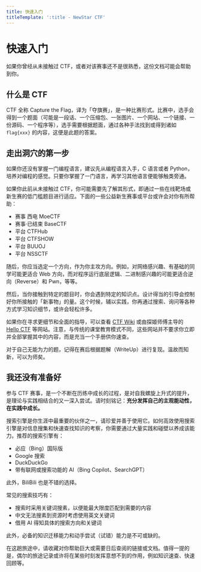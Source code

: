```yaml
---
title: 快速入门
titleTemplate: ':title - NewStar CTF'
---
```

<script setup>
import Container from '@/components/docs/Container.vue'
import Link from '@/components/docs/Link.vue'
import { ElTag } from 'element-plus'
import 'element-plus/es/components/tag/style/css'
</script>

# 快速入门

如果你曾经从未接触过 CTF，或者对该赛事还不是很熟悉，这份文档可能会帮助到你。

## 什么是 CTF

CTF 全称 Capture the Flag，译为「夺旗赛」，是一种比赛形式。比赛中，选手会得到一个题面<span data-desc>（可能是一段话、一个压缩包、一张图片、一个网站、一个链接、一份源码、一个程序等）</span>，选手需要根据题面，通过各种手法找到或得到诸如 `flag{xxx}` 的内容，这便是此题的答案。

## 走出洞穴的第一步

如果你还没有掌握一门编程语言，建议先从编程语言入手，C 语言或者 Python，培养对编程的感觉。只要你掌握了一门语言，再学习其他语言便能够触类旁通。

如果你此前从未接触过 CTF，你可能需要先了解其形式，即通过一些在线靶场或新生赛的低门槛题目进行适应。下面的一些公益新生赛事或平台或许会对你有所帮助：

- <ElTag type="success" size="small">赛事</ElTag> <Link icon="external" theme="underline hover" href="https://ctf.xidian.edu.cn/">西电 MoeCTF</Link>
- <ElTag type="info" size="small">赛事·已结束</ElTag> <Link icon="external" theme="underline hover" href="https://basectf.fun/">BaseCTF</Link>
- <ElTag type="primary" size="small">平台</ElTag> <Link icon="external" theme="underline hover" href="https://www.ctfhub.com/">CTFHub</Link>
- <ElTag type="primary" size="small">平台</ElTag> <Link icon="external" theme="underline hover" href="https://ctf.show/">CTFSHOW</Link>
- <ElTag type="primary" size="small">平台</ElTag> <Link icon="external" theme="underline hover" href="https://buuoj.cn">BUUOJ</Link>
- <ElTag type="primary" size="small">平台</ElTag> <Link icon="external" theme="underline hover" href="https://www.nssctf.cn">NSSCTF</Link>

随后，你应当选定一个方向，作为你主攻方向。例如，对网络感兴趣、有基础的同学可能更适合 Web 方向，而对程序运行底层逻辑、二进制感兴趣的可能更适合逆向（Reverse）和 Pwn，等等。

然后，当你接触到特定的题目时，你会遇到特定的知识点。设计得当的引导会控制好你所接触的「新事物」的量。这个时候，辅以实践，你再通过搜索、询问等各种方式学习知识细节，或许会轻松许多。

如果你在寻求更细节和全面的指导，可以查看 [CTF Wiki](https://ctf-wiki.org/) 或由探姬师傅主导的 [Hello CTF](https://hello-ctf.com/) 等网站。注意，与传统的课堂教育模式不同，这些网站并不要求你立即并全部掌握其中的内容，而是充当一个手册供你速查。

对于自己无能为力的题，记得在赛后根据题解（WriteUp）进行复现。温故而知新，可以为师矣。

## 我还没有准备好

<Container type='tip'>
参与 CTF 赛事，是一个不断在历练中成长的过程，是对自我螺旋上升式的提升，是理论与实践相结合的又一深入尝试。请时刻铭记：<strong>充分发挥自己的主观能动性，在实践中成长。</strong>
</Container>

搜索引擎是你生涯中最重要的伙伴之一，请珍爱并善于使用它。如何高效使用搜索引擎是对信息搜集和快速查找知识的考察，你需要通过大量实践和碰壁以养成该能力。推荐的搜索引擎有：

- 必应（Bing）国际版
- Google 搜索
- DuckDuckGo
- 带有联网或搜索功能的 AI（Bing Copilot、SearchGPT）

此外，BiliBili 也是不错的选择。

常见的搜索技巧有：

- 搜索时采用关键词搜素，以便能最大限度匹配到需要的内容
- 中文无法搜素到资源时考虑使用英文关键词
- 借用 AI 得知具体的搜索方向和关键词

此外，必备的知识迁移能力和动手尝试（试错）能力是不可或缺的。

在这趟旅途中，请收藏对你帮助巨大或需要日后查阅的链接或文档。值得一提的是，偶尔的旅途记录或许将在某些时刻发挥意想不到的作用，例如知识速查、快速回顾等。
